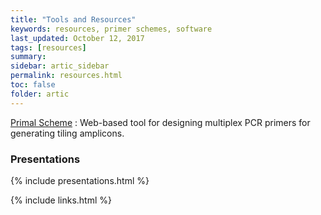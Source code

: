 ```yaml
---
title: "Tools and Resources"
keywords: resources, primer schemes, software
last_updated: October 12, 2017
tags: [resources]
summary:
sidebar: artic_sidebar
permalink: resources.html
toc: false 
folder: artic
---
```


[Primal Scheme](http://primal.zibraproject.org)
: Web-based tool for designing multiplex PCR primers for generating tiling amplicons.

### Presentations 

{% include presentations.html %}

{% include links.html %}
